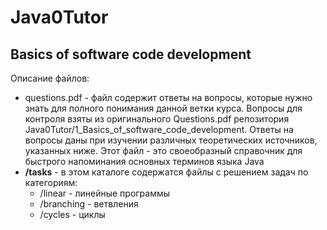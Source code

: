 # Java0Tutor #
## Basics of software code development
Описание файлов:
- questions.pdf - файл содержит ответы на вопросы, которые нужно знать для полного понимания данной ветки курса. Вопросы для контроля взяты из оригинального Questions.pdf репозитория Java0Tutor/1_Basics_of_software_code_development. Ответы на вопросы даны при изучении различных теоретических источников, указанных ниже. Этот файл - это своеобразный справочник для быстрого напоминания основных терминов языка Java
- **/tasks** - в этом каталоге содержатся файлы с решением задач по категориям:
  - /linear - линейные программы
  - /branching - ветвления
  - /cycles - циклы
